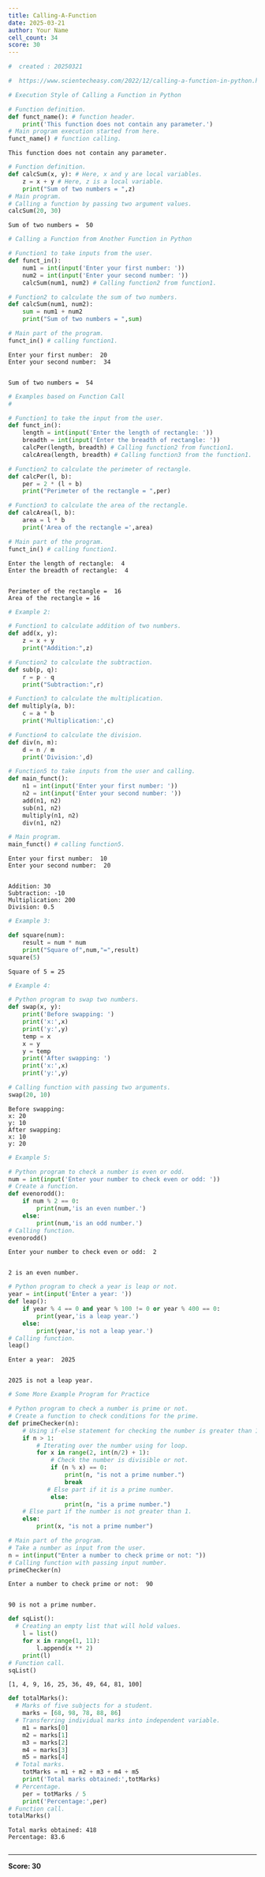 ```yaml
---
title: Calling-A-Function
date: 2025-03-21
author: Your Name
cell_count: 34
score: 30
---
```


```python
#  created : 20250321
```


```python
#  https://www.scientecheasy.com/2022/12/calling-a-function-in-python.html/
```


```python
# Execution Style of Calling a Function in Python
```


```python
# Function definition.
def funct_name(): # function header.
    print('This function does not contain any parameter.')
# Main program execution started from here.
funct_name() # function calling.

```

    This function does not contain any parameter.



```python
# Function definition.
def calcSum(x, y): # Here, x and y are local variables.
    z = x + y # Here, z is a local variable.
    print("Sum of two numbers = ",z)
# Main program.
# Calling a function by passing two argument values.
calcSum(20, 30)

```

    Sum of two numbers =  50



```python
# Calling a Function from Another Function in Python
```


```python
# Function1 to take inputs from the user.
def funct_in():
    num1 = int(input('Enter your first number: '))
    num2 = int(input('Enter your second number: '))
    calcSum(num1, num2) # Calling function2 from function1.
```


```python
# Function2 to calculate the sum of two numbers.
def calcSum(num1, num2):
    sum = num1 + num2
    print("Sum of two numbers = ",sum)
```


```python
# Main part of the program.
funct_in() # calling function1.
```

    Enter your first number:  20
    Enter your second number:  34


    Sum of two numbers =  54



```python
# Examples based on Function Call
# 
```


```python
# Function1 to take the input from the user.
def funct_in():
    length = int(input('Enter the length of rectangle: '))
    breadth = int(input('Enter the breadth of rectangle: '))
    calcPer(length, breadth) # Calling function2 from function1.
    calcArea(length, breadth) # Calling function3 from the function1.
```


```python
# Function2 to calculate the perimeter of rectangle.
def calcPer(l, b):
    per = 2 * (l + b)
    print("Perimeter of the rectangle = ",per)
```


```python
# Function3 to calculate the area of the rectangle.
def calcArea(l, b):
    area = l * b
    print('Area of the rectangle =',area)
```


```python
# Main part of the program.
funct_in() # calling function1.
```

    Enter the length of rectangle:  4
    Enter the breadth of rectangle:  4


    Perimeter of the rectangle =  16
    Area of the rectangle = 16



```python
# Example 2:
```


```python
# Function1 to calculate addition of two numbers.
def add(x, y):
    z = x + y
    print("Addition:",z)
```


```python
# Function2 to calculate the subtraction.
def sub(p, q):
    r = p - q
    print("Subtraction:",r)

```


```python
# Function3 to calculate the multiplication.
def multiply(a, b):
    c = a * b
    print('Multiplication:',c)
```


```python
# Function4 to calculate the division.
def div(n, m):
    d = n / m
    print('Division:',d)
```


```python
# Function5 to take inputs from the user and calling.
def main_funct():
    n1 = int(input('Enter your first number: '))
    n2 = int(input('Enter your second number: '))
    add(n1, n2)
    sub(n1, n2)
    multiply(n1, n2)
    div(n1, n2)
```


```python
# Main program.
main_funct() # calling function5.
```

    Enter your first number:  10
    Enter your second number:  20


    Addition: 30
    Subtraction: -10
    Multiplication: 200
    Division: 0.5



```python
# Example 3:
```


```python
def square(num):
    result = num * num
    print("Square of",num,"=",result)
square(5)
```

    Square of 5 = 25



```python
# Example 4:
```


```python
# Python program to swap two numbers.
def swap(x, y):
    print('Before swapping: ')
    print('x:',x)
    print('y:',y)
    temp = x
    x = y
    y = temp
    print('After swapping: ')
    print('x:',x)
    print('y:',y)
```


```python
# Calling function with passing two arguments.
swap(20, 10)
```

    Before swapping: 
    x: 20
    y: 10
    After swapping: 
    x: 10
    y: 20



```python
# Example 5:
```


```python
# Python program to check a number is even or odd.
num = int(input('Enter your number to check even or odd: '))
# Create a function.
def evenorodd():
    if num % 2 == 0:
        print(num,'is an even number.')
    else:
        print(num,'is an odd number.')
# Calling function.
evenorodd()
```

    Enter your number to check even or odd:  2


    2 is an even number.



```python
# Python program to check a year is leap or not.
year = int(input('Enter a year: '))
def leap():
    if year % 4 == 0 and year % 100 != 0 or year % 400 == 0:
        print(year,'is a leap year.')
    else:
        print(year,'is not a leap year.')
# Calling function.
leap()
```

    Enter a year:  2025


    2025 is not a leap year.



```python
# Some More Example Program for Practice
```


```python
# Python program to check a number is prime or not.
# Create a function to check conditions for the prime.
def primeChecker(n):
    # Using if-else statement for checking the number is greater than 1.
    if n > 1:
        # Iterating over the number using for loop.
        for x in range(2, int(n/2) + 1):
            # Check the number is divisible or not.
            if (n % x) == 0:
                print(n, "is not a prime number.")
                break
           # Else part if it is a prime number.
            else:
                print(n, "is a prime number.")
    # Else part if the number is not greater than 1.
    else:
        print(x, "is not a prime number")

# Main part of the program.
# Take a number as input from the user.
n = int(input("Enter a number to check prime or not: "))
# Calling function with passing input number.
primeChecker(n)
```

    Enter a number to check prime or not:  90


    90 is not a prime number.



```python
def sqList():
  # Creating an empty list that will hold values.
    l = list()
    for x in range(1, 11):
        l.append(x ** 2)
    print(l)
# Function call.
sqList()

```

    [1, 4, 9, 16, 25, 36, 49, 64, 81, 100]



```python
def totalMarks():
  # Marks of five subjects for a student.
    marks = [68, 98, 78, 88, 86]
  # Transferring individual marks into independent variable.
    m1 = marks[0]
    m2 = marks[1]
    m3 = marks[2]
    m4 = marks[3]
    m5 = marks[4]
  # Total marks.
    totMarks = m1 + m2 + m3 + m4 + m5
    print('Total marks obtained:',totMarks)
  # Percentage.
    per = totMarks / 5
    print('Percentage:',per)
# Function call.
totalMarks()

```

    Total marks obtained: 418
    Percentage: 83.6



```python

```


---
**Score: 30**